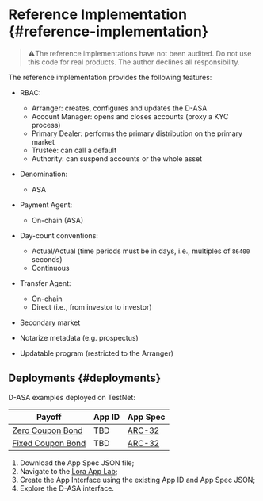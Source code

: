 # Reference Implementation {#reference-implementation}

> ⚠️The reference implementations have not been audited. Do not use this code for
> real products. The author declines all responsibility.

The reference implementation provides the following features:

- RBAC:
  - Arranger: creates, configures and updates the D-ASA
  - Account Manager: opens and closes accounts (proxy a KYC process)
  - Primary Dealer: performs the primary distribution on the primary market
  - Trustee: can call a default
  - Authority: can suspend accounts or the whole asset

- Denomination:
  - ASA

- Payment Agent:
  - On-chain (ASA)

- Day-count conventions:
  - Actual/Actual (time periods must be in days, i.e., multiples of `86400` seconds)
  - Continuous

- Transfer Agent:
  - On-chain
  - Direct (i.e., from investor to investor)

- Secondary market

- Notarize metadata (e.g. prospectus)

- Updatable program (restricted to the Arranger)

## Deployments {#deployments}

D-ASA examples deployed on TestNet:

| Payoff                                          | App ID | App Spec                                                                                                                  |
|-------------------------------------------------|--------|---------------------------------------------------------------------------------------------------------------------------|
| [Zero Coupon Bond](./ref-zero-coupon-bond.md)   | TBD    | [ARC-32](https://github.com/cusma/d-asa/blob/main/smart_contracts/artifacts/zero_coupon_bond/ZeroCouponBond.arc32.json)   |
| [Fixed Coupon Bond](./ref-fixed-coupon-bond.md) | TBD    | [ARC-32](https://github.com/cusma/d-asa/blob/main/smart_contracts/artifacts/fixed_coupon_bond/FixedCouponBond.arc32.json) |

1. Download the App Spec JSON file;
1. Navigate to the [Lora App Lab](https://lora.algokit.io/testnet/app-lab);
1. Create the App Interface using the existing App ID and App Spec JSON;
1. Explore the D-ASA interface.
